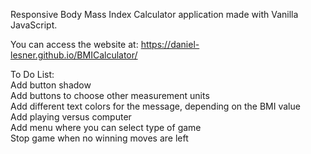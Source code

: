 Responsive Body Mass Index Calculator application made with Vanilla JavaScript.

You can access the website at: https://daniel-lesner.github.io/BMICalculator/

To Do List:\
Add button shadow\
Add buttons to choose other measurement units\
Add different text colors for the message, depending on the BMI value\
Add playing versus computer\
Add menu where you can select type of game\
Stop game when no winning moves are left
